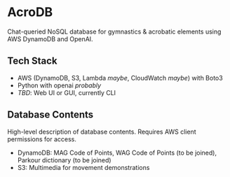# AcroDB
Chat-queried NoSQL database for gymnastics & acrobatic elements using AWS DynamoDB and OpenAI.
## Tech Stack
- AWS (DynamoDB, S3, Lambda *maybe*, CloudWatch *maybe*) with Boto3
- Python with openai *probably*
- *TBD*: Web UI or GUI, currently CLI
## Database Contents
High-level description of database contents. Requires AWS client permissions for access.
- DynamoDB: MAG Code of Points, WAG Code of Points (to be joined), Parkour dictionary (to be joined)
- S3: Multimedia for movement demonstrations

